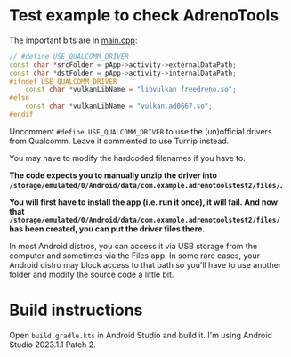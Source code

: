 # Test example to check AdrenoTools

The important bits are in [main.cpp](app/src/main/cpp/main.cpp):

```cpp
// #define USE_QUALCOMM_DRIVER
const char *srcFolder = pApp->activity->externalDataPath;
const char *dstFolder = pApp->activity->internalDataPath;
#ifndef USE_QUALCOMM_DRIVER
	const char *vulkanLibName = "libvulkan_freedreno.so";
#else
	const char *vulkanLibName = "vulkan.ad0667.so";
#endif
```

Uncomment `#define USE_QUALCOMM_DRIVER` to use the (un)official drivers from Qualcomm.
Leave it commented to use Turnip instead.

You may have to modify the hardcoded filenames if you have to.

**The code expects you to manually unzip the driver into `/storage/emulated/0/Android/data/com.example.adrenotoolstest2/files/`.**

**You will first have to install the app (i.e. run it once), it will fail. And now that `/storage/emulated/0/Android/data/com.example.adrenotoolstest2/files/` has been created, you can put the driver files there.**

In most Android distros, you can access it via USB storage from the computer and sometimes via the Files app.
In some rare cases, your Android distro may block access to that path so you'll have to use another folder and modify the source code a little bit.

# Build instructions

Open `build.gradle.kts` in Android Studio and build it.
I'm using Android Studio 2023.1.1 Patch 2.